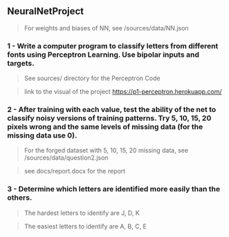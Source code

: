## NeuralNetProject
> For weights and biases of NN, see /sources/data/NN.json

### 1 - Write a computer program to classify letters from different fonts using Perceptron Learning. Use bipolar inputs and targets.

> See sources/ directory for the Perceptron Code

> link to the visual of the project https://p1-perceptron.herokuapp.com/


### 2 - After training with each value, test the ability of the net to classify noisy versions of training patterns. Try 5, 10, 15, 20 pixels wrong and the same levels of missing data (for the missing data use 0).


> For the forged dataset with 5, 10, 15, 20 missing data, see /sources/data/question2.json

> see docs/report.docx for the report

### 3 - Determine which letters are identified more easily than the others.

> The hardest letters to identify are J, D, K

> The easiest letters to identify are A, B, C, E

